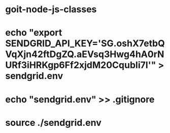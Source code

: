 # goit-node-js-classes

# echo "export SENDGRID_API_KEY='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'" > sendgrid.env

# echo "sendgrid.env" >> .gitignore

# source ./sendgrid.env
